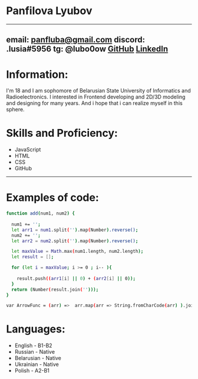 # Panfilova Lyubov
---

email: panfluba@gmail.com
discord: .lusia#5956
tg: @lubo0ow
[GitHub](https://github.com/panfluba/)
[LinkedIn](https://www.linkedin.com/in/lyubov-panfilova-55068b243/)
---

# Information:
I'm 18 and I am sophomore of Belarusian State University of Informatics and Radioelectronics. I interested in Frontend developing and 2D/3D modeling and designing for many years. And i hope that i can realize myself in this sphere.

# Skills and Proficiency:

- JavaScript 
- HTML 
- CSS 
- GitHub 
---
# Examples of code: 

```sh 
function add(num1, num2) {
 
  num1 += '';
  let arr1 = num1.split('').map(Number).reverse();
  num2 += '';
  let arr2 = num2.split('').map(Number).reverse();

  let maxValue = Math.max(num1.length, num2.length);
  let result = [];

  for (let i = maxValue; i >= 0 ; i-- ){
    
    result.push((arr1[i] || 0) + (arr2[i] || 0));
  }
  return (Number(result.join('')));
}
```
```sh 
var ArrowFunc = (arr) =>  arr.map(arr => String.fromCharCode(arr) ).join('');
```
 
# Languages: 
- English - B1-B2
- Russian - Native
- Belarusian - Native
- Ukrainian - Native
- Polish - A2-B1

